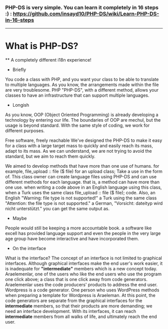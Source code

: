 ### PHP-DS is very simple. You can learn it completely in 16 steps :) : https://github.com/insayd10/PHP-DS/wiki/Learn-PHP-DS-in-16-steps
***

# What is PHP-DS?
**
A completely different i18n experience!
* Briefly

You code a class with PHP, and you want your class to be able to translate to multiple languages. As you know, the arrangements made within the file are very troublesome. PHP "PHP-DS", with a different method, allows your classes to have an infrastructure that can support multiple languages.

* Longish

As you know, OOP (Object Oriented Programming) is already developing a technology by entering our life. The boundaries of OOP are mechul, but the usage is beyond standard. With the same style of coding, we work for different purposes.

Free software, freely reachable We've designed the PHP-DS to make it easy for a class with a large target mass to quickly and easily reach its mass, adapt to its mass. As we can understand, we are not trying to avoid the standard, but we aim to reach them quickly.

We aimed to develop methods that have more than one use of humans. for example, file_upload :: file ($ file) for an upload class; Take a use in the form of. This class owner can create language files using PHP-DS and can use different methods for each language. that is, a method can have more than one use. when writing a code above in an English language using this class, when a Turk uses the same class file_upload :: file ($ file); code. Also, an English "Warning: file type is not supported!" a Turk using the same class "Attention: the file type is not supported." a German, "Vorsicht: dateityp wird nicht unterstützt." you can get the same output as.

* Maybe

People would still be keeping a more accountable book. a software like excell has provided language support and even the people in the very large age group have become interactive and have incorporated them.

* On the interface

What is the interface? The concept of an interface is not limited to graphical interfaces. Although graphical interfaces make the end user's work easier, it is inadequate for **"intermediate"** members which is a new concept today. Araelemenlar, one of the users who like the end users who use the program one click above; a class that is one click away from code generators. Araelemenlar uses the code producers' products to address the end user. Wordpress is a code generator. One person who uses WordPress methods when preparing a template for Wordpress is Araeleman. At this point, the code generators are separate from the graphical interfaces for the **intermediate** members, so that their products are more demanding; we need an interface development. With its interfaces, it can reach **intermediate** members from all walks of life, and ultimately reach the end user.
